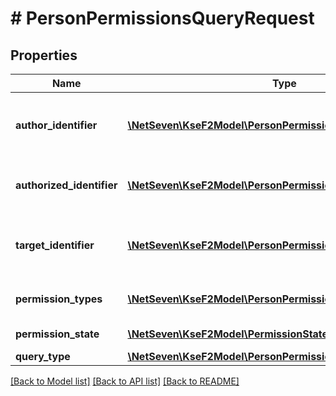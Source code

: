 # # PersonPermissionsQueryRequest

## Properties

Name | Type | Description | Notes
------------ | ------------- | ------------- | -------------
**author_identifier** | [**\NetSeven\KseF2Model\PersonPermissionsAuthorIdentifier**](PersonPermissionsAuthorIdentifier.md) | Identyfikator osoby lub podmiotu nadającego uprawnienie.  | Type | Value |  | --- | --- |  | Nip | 10 cyfrowy numer NIP |  | Pesel | 11 cyfrowy numer PESEL |  | Fingerprint | Odcisk palca certyfikatu | | [optional]
**authorized_identifier** | [**\NetSeven\KseF2Model\PersonPermissionsAuthorizedIdentifier**](PersonPermissionsAuthorizedIdentifier.md) | Identyfikator osoby lub podmiotu uprawnionego.  | Type | Value |  | --- | --- |  | Nip | 10 cyfrowy numer NIP |  | Pesel | 11 cyfrowy numer PESEL |  | Fingerprint | Odcisk palca certyfikatu | | [optional]
**target_identifier** | [**\NetSeven\KseF2Model\PersonPermissionsTargetIdentifier**](PersonPermissionsTargetIdentifier.md) | Identyfikator podmiotu docelowego (dla uprawnień pośrednich).  | Type | Value |  | --- | --- |  | Nip | 10 cyfrowy numer NIP | | [optional]
**permission_types** | [**\NetSeven\KseF2Model\PersonPermissionType[]**](PersonPermissionType.md) | Możliwe uprawnienia do filtrowania. | [optional]
**permission_state** | [**\NetSeven\KseF2Model\PermissionState**](PermissionState.md) | Stan uprawnienia.   | Type | Value |  | --- | --- |  | Active | Uprawnienia aktywne |  | Inactive | Uprawnienia nieaktywne, nadane w sposób poœredni | | [optional]
**query_type** | [**\NetSeven\KseF2Model\PersonPermissionsQueryType**](PersonPermissionsQueryType.md) | Typ zapytania.  | Type | Value |  | --- | --- |  | PermissionsInCurrentContext | Uprawnienia posiadane w aktualnym kontekście |  | PermissionsGrantedInCurrentContext | Uprawnienia nadane w aktualnym kontekście | |

[[Back to Model list]](../../README.md#models) [[Back to API list]](../../README.md#endpoints) [[Back to README]](../../README.md)
